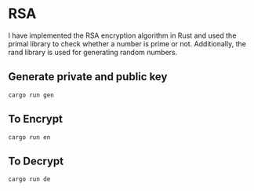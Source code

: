 # RSA

I have implemented the RSA encryption algorithm in Rust and used the primal library to check whether a number is prime or not. Additionally, the rand library is used for generating random numbers.

## Generate private and public key

```
cargo run gen
```

## To Encrypt

```
cargo run en
```

## To Decrypt

```
cargo run de
```
